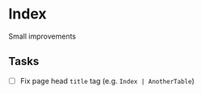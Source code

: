 # Index

Small improvements

## Tasks

- [ ] Fix page head `title` tag (e.g. `Index | AnotherTable`)
